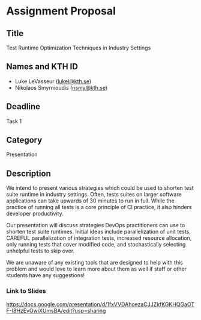 # Assignment Proposal

## Title

Test Runtime Optimization Techniques in Industry Settings

## Names and KTH ID

- Luke LeVasseur (lukel@kth.se)
- Nikolaos Smyrnioudis (nsmy@kth.se)

## Deadline

Task 1

## Category

Presentation

## Description

We intend to present various strategies which could be used to shorten test suite runtime in industry settings.
Often, tests suites on larger software applications can take upwards of 30 minutes to run in full. While the practice of
running all tests is a core principle of CI practice, it also hinders developer productivity. 

Our presentation will discuss strategies DevOps practitioners can use to shorten test suite runtimes. Initial ideas
include parallelization of unit tests, CAREFUL parallelization of integration tests, increased resource allocation, only
running tests that cover modified code, and stochastically selecting unhelpful tests to skip over.

We are unaware of any existing tools that are designed to help with this problem and would love to learn more about them
as well if staff or other students have any suggestions!

### Link to Slides
https://docs.google.com/presentation/d/1fxVVDAhoezaCJJZkfKGKHQGaOTF-I8HzEvOwiXUmsBA/edit?usp=sharing